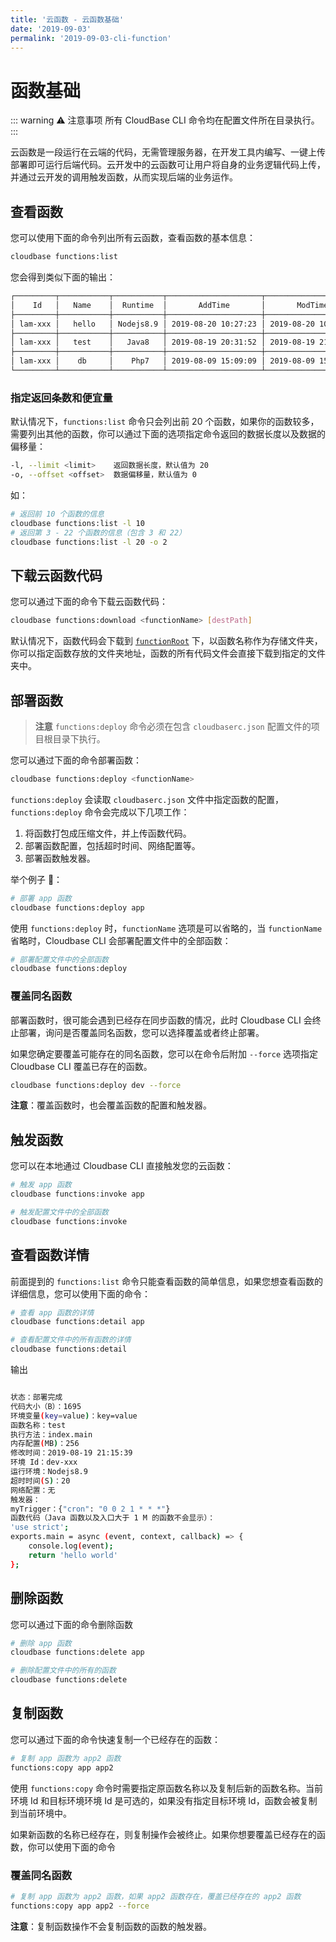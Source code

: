 ```yaml
---
title: '云函数 - 云函数基础'
date: '2019-09-03'
permalink: '2019-09-03-cli-function'
---
```


# 函数基础

::: warning ⚠️ 注意事项
所有 CloudBase CLI 命令均在配置文件所在目录执行。
:::

云函数是一段运行在云端的代码，无需管理服务器，在开发工具内编写、一键上传部署即可运行后端代码。云开发中的云函数可让用户将自身的业务逻辑代码上传，并通过云开发的调用触发函数，从而实现后端的业务运作。

## 查看函数

您可以使用下面的命令列出所有云函数，查看函数的基本信息：

```sh
cloudbase functions:list
```

您会得到类似下面的输出：

```sh
┌─────────┬───────────┬───────────┬─────────────────────┬─────────────────────┬──────────┐
│    Id   │   Name    │  Runtime  │       AddTime       │       ModTime       │  Status  │
├─────────┼───────────┼───────────┼─────────────────────┼─────────────────────┼──────────┤
│ lam-xxx │   hello   │ Nodejs8.9 │ 2019-08-20 10:27:23 │ 2019-08-20 10:27:23 │ 部署完成  │
├─────────┼───────────┼───────────┼─────────────────────┼─────────────────────┼──────────┤
│ lam-xxx │   test    │   Java8   │ 2019-08-19 20:31:52 │ 2019-08-19 21:15:39 │ 部署完成  │
├─────────┼───────────┼───────────┼─────────────────────┼─────────────────────┼──────────┤
│ lam-xxx │    db     │    Php7   │ 2019-08-09 15:09:09 │ 2019-08-09 15:41:41 │ 部署完成  │
└─────────┴───────────┴───────────┴─────────────────────┴─────────────────────┴──────────┘
```

### 指定返回条数和便宜量

默认情况下，`functions:list` 命令只会列出前 20 个函数，如果你的函数较多，需要列出其他的函数，你可以通过下面的选项指定命令返回的数据长度以及数据的偏移量：

```sh
-l, --limit <limit>    返回数据长度，默认值为 20
-o, --offset <offset>  数据偏移量，默认值为 0
```

如：

```sh
# 返回前 10 个函数的信息
cloudbase functions:list -l 10
# 返回第 3 - 22 个函数的信息（包含 3 和 22）
cloudbase functions:list -l 20 -o 2
```

## 下载云函数代码

您可以通过下面的命令下载云函数代码：

```sh
cloudbase functions:download <functionName> [destPath]
```

默认情况下，函数代码会下载到 [`functionRoot`](https://tencentcloudbase.github.io/2019-09-03-cli-config/) 下，以函数名称作为存储文件夹，你可以指定函数存放的文件夹地址，函数的所有代码文件会直接下载到指定的文件夹中。

## 部署函数

> **注意** `functions:deploy` 命令必须在包含 `cloudbaserc.json` 配置文件的项目根目录下执行。

您可以通过下面的命令部署函数：

```sh
cloudbase functions:deploy <functionName>
```

`functions:deploy` 会读取 `cloudbaserc.json` 文件中指定函数的配置，`functions:deploy` 命令会完成以下几项工作：

1. 将函数打包成压缩文件，并上传函数代码。
2. 部署函数配置，包括超时时间、网络配置等。
3. 部署函数触发器。

举个例子 🌰：

```sh
# 部署 app 函数
cloudbase functions:deploy app
```

使用 `functions:deploy` 时，`functionName` 选项是可以省略的，当 `functionName` 省略时，Cloudbase CLI 会部署配置文件中的全部函数：

```sh
# 部署配置文件中的全部函数
cloudbase functions:deploy
```

### 覆盖同名函数

部署函数时，很可能会遇到已经存在同步函数的情况，此时 Cloudbase CLI 会终止部署，询问是否覆盖同名函数，您可以选择覆盖或者终止部署。

如果您确定要覆盖可能存在的同名函数，您可以在命令后附加 `--force` 选项指定 Cloudbase CLI 覆盖已存在的函数。

```sh
cloudbase functions:deploy dev --force
```

**注意**：覆盖函数时，也会覆盖函数的配置和触发器。

## 触发函数

您可以在本地通过 Cloudbase CLI 直接触发您的云函数：

```sh
# 触发 app 函数
cloudbase functions:invoke app

# 触发配置文件中的全部函数
cloudbase functions:invoke
```

## 查看函数详情

前面提到的 `functions:list` 命令只能查看函数的简单信息，如果您想查看函数的详细信息，您可以使用下面的命令：

```sh
# 查看 app 函数的详情
cloudbase functions:detail app

# 查看配置文件中的所有函数的详情
cloudbase functions:detail
```

输出

```sh

状态：部署完成
代码大小（B）：1695
环境变量(key=value)：key=value
函数名称：test
执行方法：index.main
内存配置(MB)：256
修改时间：2019-08-19 21:15:39
环境 Id：dev-xxx
运行环境：Nodejs8.9
超时时间(S)：20
网络配置：无
触发器：
myTrigger：{"cron": "0 0 2 1 * * *"}
函数代码（Java 函数以及入口大于 1 M 的函数不会显示）：
'use strict';
exports.main = async (event, context, callback) => {
    console.log(event);
    return 'hello world'
};

```

## 删除函数

您可以通过下面的命令删除函数

```sh
# 删除 app 函数
cloudbase functions:delete app

# 删除配置文件中的所有的函数
cloudbase functions:delete
```

## 复制函数

您可以通过下面的命令快速复制一个已经存在的函数：

```sh
# 复制 app 函数为 app2 函数
functions:copy app app2
```

使用 `functions:copy` 命令时需要指定原函数名称以及复制后新的函数名称。当前环境 Id 和目标环境环境 Id 是可选的，如果没有指定目标环境 Id，函数会被复制到当前环境中。

如果新函数的名称已经存在，则复制操作会被终止。如果你想要覆盖已经存在的函数，你可以使用下面的命令

### 覆盖同名函数

```sh
# 复制 app 函数为 app2 函数，如果 app2 函数存在，覆盖已经存在的 app2 函数
functions:copy app app2 --force
```

**注意**：复制函数操作不会复制函数的函数的触发器。
